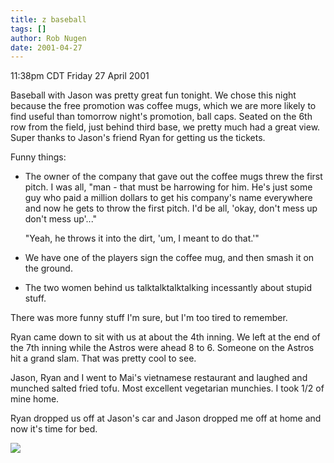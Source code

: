 ```yaml
---
title: z baseball
tags: []
author: Rob Nugen
date: 2001-04-27
---
```


<title>Baseball game with Jason</title>
<p class=date>11:38pm CDT Friday 27 April 2001</p>

<p>Baseball with Jason was pretty great fun tonight.  We chose this
night because the free promotion was coffee mugs, which we are more
likely to find useful than tomorrow night's promotion, ball caps.
Seated on the 6th row from the field, just behind third base, we
pretty much had a great view.  Super thanks to Jason's friend Ryan for
getting us the tickets.</p>

<p>Funny things:</p>

<ul>
<li><p>The owner of the company that gave out the coffee mugs threw
the first pitch.  I was all, "man - that must be harrowing for him.
He's just some guy who paid a million dollars to get his company's
name everywhere and now he gets to throw the first pitch.  I'd be all,
'okay, don't mess up don't mess up'..."</p>

<p>"Yeah, he throws it into the dirt, 'um, I meant to do
that.'"</p></li>

<li><p>We have one of the players sign the coffee mug, and then smash
it on the ground.</p></li>

<li><p>The two women behind us talktalktalktalking incessantly about
stupid stuff.</p></li>
</ul>

<p>There was more funny stuff I'm sure, but I'm too tired to
remember.</p>

<p>Ryan came down to sit with us at about the 4th inning.  We left at
the end of the 7th inning while the Astros were ahead 8 to 6.  Someone
on the Astros hit a grand slam.  That was pretty cool to see.</p>

<p>Jason, Ryan and I went to Mai's vietnamese restaurant and laughed
and munched salted fried tofu.  Most excellent vegetarian munchies.  I
took 1/2 of mine home.</p>

<p>Ryan dropped us off at Jason's car and Jason dropped me off at home
and now it's time for bed.</p>

<p><img src='/images/rob/wL-ROB.gif'/></p>

